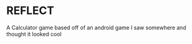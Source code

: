 # REFLECT
A Calculator game based off of an android game I saw somewhere and thought it looked cool
